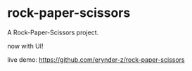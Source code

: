 # rock-paper-scissors

A Rock-Paper-Scissors project.

now with UI!

live demo: https://github.com/erynder-z/rock-paper-scissors
